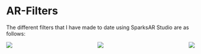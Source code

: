 # AR-Filters

The different filters that I have made to date using SparksAR Studio are as follows:


<p align="center">
<img src="https://user-images.githubusercontent.com/73272997/124395095-d3149c00-dd1f-11eb-9db9-bacd2814956a.png" align="left">
<img src="https://user-images.githubusercontent.com/73272997/124395158-28e94400-dd20-11eb-8029-5a6c56bd4fc8.png" align="center">
<img src="https://user-images.githubusercontent.com/73272997/124395308-00157e80-dd21-11eb-9d6d-a09aee041674.png" align="right">
</p>
